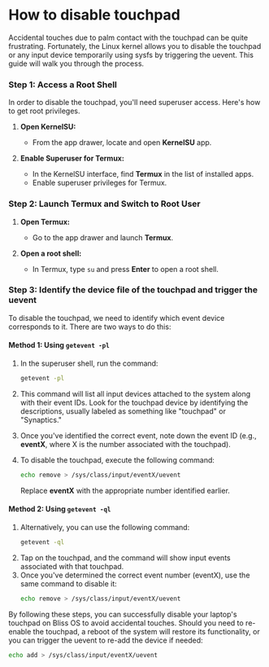 # How to disable touchpad
Accidental touches due to palm contact with the touchpad can be quite frustrating. Fortunately, the Linux kernel allows you to disable the touchpad or any input device temporarily using sysfs by triggering the uevent. This guide will walk you through the process.

### Step 1: Access a Root Shell
In order to disable the touchpad, you'll need superuser access. Here's how to get root privileges.

1. **Open KernelSU:**
   - From the app drawer, locate and open **KernelSU** app.
   
2. **Enable Superuser for Termux:**
   - In the KernelSU interface, find **Termux** in the list of installed apps.
   - Enable superuser privileges for Termux.

### Step 2: Launch Termux and Switch to Root User

1. **Open Termux:**
   - Go to the app drawer and launch **Termux**.

2. **Open a root shell:**
   - In Termux, type `su` and press **Enter** to open a root shell.

### Step 3: Identify the device file of the touchpad and trigger the uevent 

To disable the touchpad, we need to identify which event device corresponds to it. There are two ways to do this:

#### Method 1: Using `getevent -pl`
1. In the superuser shell, run the command:  
   ```bash
   getevent -pl
   ```
2. This command will list all input devices attached to the system along with their event IDs. Look for the touchpad device by identifying the descriptions, usually labeled as something like "touchpad" or "Synaptics."
3. Once you've identified the correct event, note down the event ID (e.g., **eventX**, where X is the number associated with the touchpad).

4. To disable the touchpad, execute the following command:  
   ```bash
   echo remove > /sys/class/input/eventX/uevent
   ```
   Replace **eventX** with the appropriate number identified earlier.

#### Method 2: Using `getevent -ql`

1. Alternatively, you can use the following command:  
   ```bash
   getevent -ql
   ```
2. Tap on the touchpad, and the command will show input events associated with that touchpad.
3. Once you've determined the correct event number (eventX), use the same command to disable it:  
   ```bash
   echo remove > /sys/class/input/eventX/uevent
   ```


By following these steps, you can successfully disable your laptop's touchpad on Bliss OS to avoid accidental touches. Should you need to re-enable the touchpad, a reboot of the system will restore its functionality, or you can trigger the uevent to re-add the device if needed:
   ```bash
   echo add > /sys/class/input/eventX/uevent
   ```

